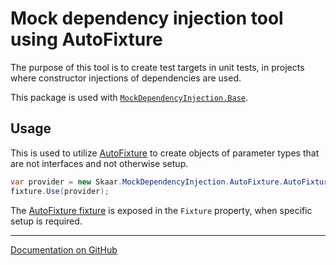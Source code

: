 Mock dependency injection tool using AutoFixture
===

The purpose of this tool is to create test targets in unit tests, 
in projects where constructor injections of dependencies are used.

This package is used with [`MockDependencyInjection.Base`](https://www.nuget.org/packages/MockDependencyInjection.Base).

## Usage 

This is used to utilize [AutoFixture](https://autofixture.github.io/) to 
create objects of parameter types that are not interfaces and not otherwise setup.

```C#
var provider = new Skaar.MockDependencyInjection.AutoFixture.AutoFixtureProvider();
fixture.Use(provider);
```
The [AutoFixture fixture](https://github.com/AutoFixture/AutoFixture/blob/master/Src/AutoFixture/Fixture.cs)
is exposed in the `Fixture` property, when specific setup is required.

---

[Documentation on GitHub](https://github.com/oyms/MockDependencyInjection/blob/main/README.md)
